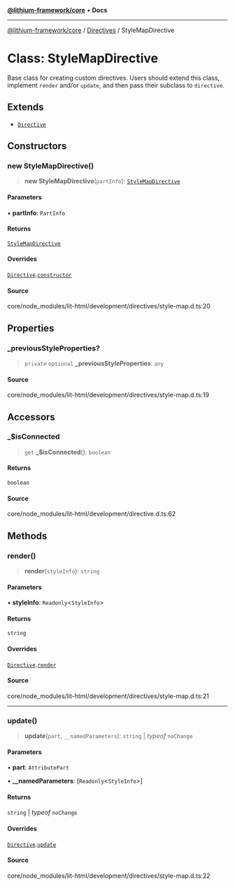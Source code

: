 [**@lithium-framework/core**](../../../README.md) • **Docs**

***

[@lithium-framework/core](../../../README.md) / [Directives](../README.md) / StyleMapDirective

# Class: StyleMapDirective

Base class for creating custom directives. Users should extend this class,
implement `render` and/or `update`, and then pass their subclass to
`directive`.

## Extends

- [`Directive`](Directive.md)

## Constructors

### new StyleMapDirective()

> **new StyleMapDirective**(`partInfo`): [`StyleMapDirective`](StyleMapDirective.md)

#### Parameters

• **partInfo**: `PartInfo`

#### Returns

[`StyleMapDirective`](StyleMapDirective.md)

#### Overrides

[`Directive`](Directive.md).[`constructor`](Directive.md#constructors)

#### Source

core/node\_modules/lit-html/development/directives/style-map.d.ts:20

## Properties

### \_previousStyleProperties?

> `private` `optional` **\_previousStyleProperties**: `any`

#### Source

core/node\_modules/lit-html/development/directives/style-map.d.ts:19

## Accessors

### \_$isConnected

> `get` **\_$isConnected**(): `boolean`

#### Returns

`boolean`

#### Source

core/node\_modules/lit-html/development/directive.d.ts:62

## Methods

### render()

> **render**(`styleInfo`): `string`

#### Parameters

• **styleInfo**: `Readonly`\<`StyleInfo`\>

#### Returns

`string`

#### Overrides

[`Directive`](Directive.md).[`render`](Directive.md#render)

#### Source

core/node\_modules/lit-html/development/directives/style-map.d.ts:21

***

### update()

> **update**(`part`, `__namedParameters`): `string` \| *typeof* `noChange`

#### Parameters

• **part**: `AttributePart`

• **\_\_namedParameters**: [`Readonly`\<`StyleInfo`\>]

#### Returns

`string` \| *typeof* `noChange`

#### Overrides

[`Directive`](Directive.md).[`update`](Directive.md#update)

#### Source

core/node\_modules/lit-html/development/directives/style-map.d.ts:22
